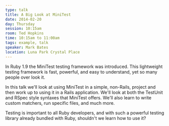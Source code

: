 ```yaml
---
type: talk
title: A Big Look at MiniTest
date: 2014-02-20
day: Thursday
session: 10:15am
room: Ted Hopkins
time: 10:15am to 11:00am
tags: example, talk
speaker: Mark Bates
location: Luna Park Crystal Place
---
```


In Ruby 1.9 the MiniTest testing framework was introduced. This lightweight testing framework is fast, powerful, and easy to understand, yet so many people over look it.

In this talk we'll look at using MiniTest in a simple, non-Rails, project and then work up to using it in a Rails application. We'll look at both the TestUnit and RSpec style syntaxes that MiniTest offers. We'll also learn to write custom matchers, run specific files, and much more.

Testing is important to all Ruby developers, and with such a powerful testing library already bundled with Ruby, shouldn't we learn how to use it?
